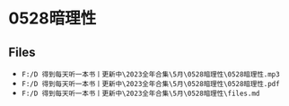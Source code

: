 # 0528暗理性

## Files

- `F:/D 得到每天听一本书丨更新中\2023全年合集\5月\0528暗理性\0528暗理性.mp3`
- `F:/D 得到每天听一本书丨更新中\2023全年合集\5月\0528暗理性\0528暗理性.pdf`
- `F:/D 得到每天听一本书丨更新中\2023全年合集\5月\0528暗理性\files.md`

